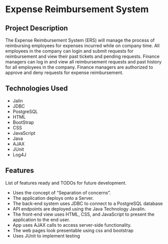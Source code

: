 # Expense Reimbursement System

## Project Description

The Expense Reimbursement System (ERS) will manage the process of reimbursing employees for expenses incurred while on company time. All employees in the company can login and submit requests for reimbursement and view their past tickets and pending requests. Finance managers can log in and view all reimbursement requests and past history for all employees in the company. Finance managers are authorized to approve and deny requests for expense reimbursement.

## Technologies Used

* Jalin
* JDBC
* PostgreSQL
* HTML
* BootStrap
* CSS
* JavaScript
* Java
* AJAX
* JUnit
* Log4J

## Features

List of features ready and TODOs for future development.
* Uses the concept of “Separation of concerns”.
* The application deploys onto a Server.
* The back-end system uses JDBC to connect to a PostgreSQL database
* API endpoints are deployed using the Java Technology Javalin.
* The front-end view uses HTML, CSS, and JavaScript to present the application to the end user.
* App uses AJAX calls to access server-side functionality. 
* The web pages look presentable using css and bootstrap 
* Uses JUnit to implement testing

